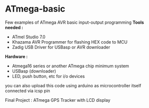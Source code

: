 # ATmega-basic
Few examples of ATmega AVR basic input-output programming
**Tools needed :**
* ATmel Studio 7.0
* Khazama AVR Programmer for flashing HEX code to MCU
* Zadig USB Driver for USBasp or AVR downloader 

**Hardware :**
* Atmega16 series or another ATmega chip minimum system
* USBasp (downloader)
* LED, push button, etc for i/o devices

you can also upload this code using arduino as microcontroller itself connected via icsp pin

Final Project : ATmega GPS Tracker with LCD display

